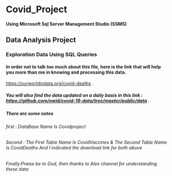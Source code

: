 # Covid_Project 
#### Using Microsoft Sql Server Management Studio (SSMS)
## Data Analysis Project 
### Exploration Data Using SQL Queries 
#### In order not to talk too much about this file, here is the link that will help you more than me in knowing and processing this data.
https://ourworldindata.org/covid-deaths .
##### You will also find the data updated on a daily basis in this link : https://github.com/owid/covid-19-data/tree/master/public/data . 
##### There are some notes 
###### first  : DataBase Name Is Covidproject 
###### Second : The First Table Name Is CovidVaccines & The Second Table Name Is CovidDeaths And I indicated the download link for both above
###### Finally:Praise be to God, then thanks to Alex channel for understanding these data
